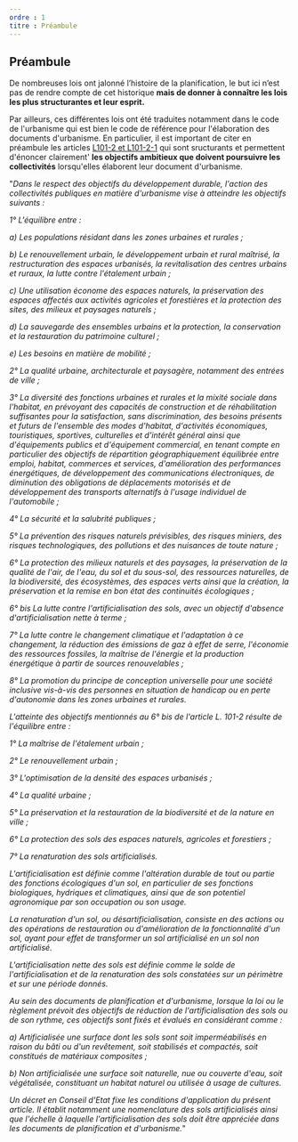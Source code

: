 ```yaml
---
ordre : 1
titre : Préambule
---
```

## Préambule
De nombreuses lois ont jalonné l’histoire de la planification, le but ici n’est pas de rendre compte de cet historique **mais de donner à connaître les lois les plus structurantes et leur esprit.**

Par ailleurs, ces différentes lois ont été traduites notamment dans le code de l'urbanisme qui est bien le code de référence pour l'élaboration des documents d'urbanisme. En particulier, il est important de citer en préambule les articles [L101-2 et L101-2-1](https://www.legifrance.gouv.fr/codes/section_lc/LEGITEXT000006074075/LEGISCTA000031210064/#LEGISCTA000031212667) qui sont sructurants et permettent d'énoncer clairement' **les objectifs ambitieux que doivent poursuivre les collectivités** lorsqu'elles élaborent leur document d'urbanisme.

"*Dans le respect des objectifs du développement durable, l'action des collectivités publiques en matière d'urbanisme vise à atteindre les objectifs suivants :*

*1° L'équilibre entre :*

*a) Les populations résidant dans les zones urbaines et rurales ;*

*b) Le renouvellement urbain, le développement urbain et rural maîtrisé, la restructuration des espaces urbanisés, la revitalisation des centres urbains et ruraux, la lutte contre l'étalement urbain ;*

*c) Une utilisation économe des espaces naturels, la préservation des espaces affectés aux activités agricoles et forestières et la protection des sites, des milieux et paysages naturels ;*

*d) La sauvegarde des ensembles urbains et la protection, la conservation et la restauration du patrimoine culturel ;*

*e) Les besoins en matière de mobilité ;*

*2° La qualité urbaine, architecturale et paysagère, notamment des entrées de ville ;*

*3° La diversité des fonctions urbaines et rurales et la mixité sociale dans l'habitat, en prévoyant des capacités de construction et de réhabilitation suffisantes pour la satisfaction, sans discrimination, des besoins présents et futurs de l'ensemble des modes d'habitat, d'activités économiques, touristiques, sportives, culturelles et d'intérêt général ainsi que d'équipements publics et d'équipement commercial, en tenant compte en particulier des objectifs de répartition géographiquement équilibrée entre emploi, habitat, commerces et services, d'amélioration des performances énergétiques, de développement des communications électroniques, de diminution des obligations de déplacements motorisés et de développement des transports alternatifs à l'usage individuel de l'automobile ;*

*4° La sécurité et la salubrité publiques ;*

*5° La prévention des risques naturels prévisibles, des risques miniers, des risques technologiques, des pollutions et des nuisances de toute nature ;*

*6° La protection des milieux naturels et des paysages, la préservation de la qualité de l'air, de l'eau, du sol et du sous-sol, des ressources naturelles, de la biodiversité, des écosystèmes, des espaces verts ainsi que la création, la préservation et la remise en bon état des continuités écologiques ;*

*6° bis La lutte contre l'artificialisation des sols, avec un objectif d'absence d'artificialisation nette à terme ;*

*7° La lutte contre le changement climatique et l'adaptation à ce changement, la réduction des émissions de gaz à effet de serre, l'économie des ressources fossiles, la maîtrise de l'énergie et la production énergétique à partir de sources renouvelables ;*

*8° La promotion du principe de conception universelle pour une société inclusive vis-à-vis des personnes en situation de handicap ou en perte d'autonomie dans les zones urbaines et rurales.*


*L'atteinte des objectifs mentionnés au 6° bis de l'article L. 101-2 résulte de l'équilibre entre :*

*1° La maîtrise de l'étalement urbain ;*

*2° Le renouvellement urbain ;*

*3° L'optimisation de la densité des espaces urbanisés ;*

*4° La qualité urbaine ;*

*5° La préservation et la restauration de la biodiversité et de la nature en ville ;*

*6° La protection des sols des espaces naturels, agricoles et forestiers ;*

*7° La renaturation des sols artificialisés.*

*L'artificialisation est définie comme l'altération durable de tout ou partie des fonctions écologiques d'un sol, en particulier de ses fonctions biologiques, hydriques et climatiques, ainsi que de son potentiel agronomique par son occupation ou son usage.*

*La renaturation d'un sol, ou désartificialisation, consiste en des actions ou des opérations de restauration ou d'amélioration de la fonctionnalité d'un sol, ayant pour effet de transformer un sol artificialisé en un sol non artificialisé.*

*L'artificialisation nette des sols est définie comme le solde de l'artificialisation et de la renaturation des sols constatées sur un périmètre et sur une période donnés.*

*Au sein des documents de planification et d'urbanisme, lorsque la loi ou le règlement prévoit des objectifs de réduction de l'artificialisation des sols ou de son rythme, ces objectifs sont fixés et évalués en considérant comme :*

*a) Artificialisée une surface dont les sols sont soit imperméabilisés en raison du bâti ou d'un revêtement, soit stabilisés et compactés, soit constitués de matériaux composites ;*

*b) Non artificialisée une surface soit naturelle, nue ou couverte d'eau, soit végétalisée, constituant un habitat naturel ou utilisée à usage de cultures.*

*Un décret en Conseil d'Etat fixe les conditions d'application du présent article. Il établit notamment une nomenclature des sols artificialisés ainsi que l'échelle à laquelle l'artificialisation des sols doit être appréciée dans les documents de planification et d'urbanisme.*"